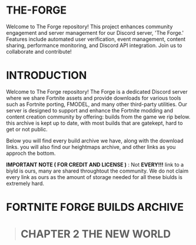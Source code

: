 # THE-FORGE
Welcome to The Forge repository! This project enhances community engagement and server management for our Discord server, 'The Forge.' Features include automated user verification, event management, content sharing, performance monitoring, and Discord API integration. Join us to collaborate and contribute!

# INTRODUCTION
Welcome to The Forge repository! The Forge is a dedicated Discord server where we share Fortnite assets and provide downloads for various tools such as Fortnite porting, FMODEL, and many other third-party utilities. Our server is designed to support and enhance the Fortnite modding and content creation community by offering: builds from the game we rip below. this archive is kept up to date, with most builds that are gatekept, hard to get or not public.

Below you will find every build archive we have, along with the download links. you will also find our heightmaps archive, and other links as you approch the bottom.


**IMPORTANT NOTE ( FOR CREDIT AND LICENSE )** : Not **EVERY!!!** link to a biyld is ours, many are shared throughtout the community. We do not claim every link as ours as the amount of storage needed for all these biulds is extremely hard.

# FORTNITE FORGE BUILDS ARCHIVE 

> # CHAPTER 2 THE NEW WORLD





